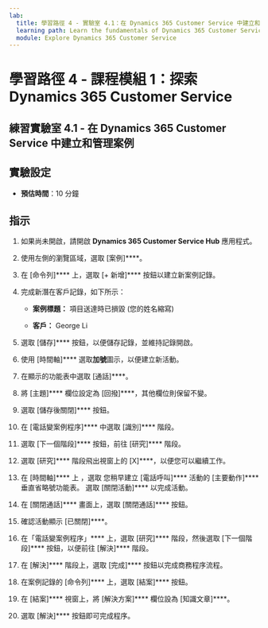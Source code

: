 ```yaml
---
lab:
  title: 學習路徑 4 - 實驗室 4.1：在 Dynamics 365 Customer Service 中建立和管理案例
  learning path: Learn the fundamentals of Dynamics 365 Customer Service
  module: Explore Dynamics 365 Customer Service
---
```


學習路徑 4 - 課程模組 1：探索 Dynamics 365 Customer Service
========================

## 練習實驗室 4.1 - 在 Dynamics 365 Customer Service 中建立和管理案例

## 實驗設定

  - **預估時間**：10 分鐘

## 指示

1. 如果尚未開啟，請開啟 **Dynamics 365 Customer Service Hub** 應用程式。

2. 使用左側的瀏覽區域，選取 [案例]****。

3.  在 [命令列]**** 上，選取 [+ 新增]**** 按鈕以建立新案例記錄。 

4.  完成新潛在客戶記錄，如下所示：

    - **案例標題：** 項目送達時已損毀 (您的姓名縮寫)

    - **客戶：** George Li

5.  選取 [儲存]**** 按鈕，以便儲存記錄，並維持記錄開啟。 

6.  使用 [時間軸]**** 選取**加號**圖示，以便建立新活動。 

7.  在顯示的功能表中選取 [通話]****。

8.  將 [主題]**** 欄位設定為 [回撥]****，其他欄位則保留不變。

9.  選取 [儲存後關閉]**** 按鈕。

10. 在 [電話變案例程序]**** 中選取 [識別]**** 階段。

11. 選取 [下一個階段]**** 按鈕，前往 [研究]**** 階段。

12. 選取 [研究]**** 階段飛出視窗上的 [X]****，以便您可以繼續工作。 

13. 在 [時間軸]**** 上 ，選取 您稍早建立 [電話呼叫]**** 活動的 [主要動作]**** 垂直省略號功能表。 選取 [關閉活動]**** 以完成活動。 

14. 在 [關閉通話]**** 畫面上，選取 [關閉通話]**** 按鈕。 

15. 確認活動顯示 [已關閉]****。 

16. 在「電話變案例程序」**** 上，選取 [研究]**** 階段，然後選取 [下一個階段]**** 按鈕，以便前往 [解決]**** 階段。

17. 在 [解決]**** 階段上，選取 [完成]**** 按鈕以完成商務程序流程。 

18. 在案例記錄的 [命令列]**** 上，選取 [結案]**** 按鈕。 

19. 在 [結案]**** 視窗上，將 [解決方案]**** 欄位設為 [知識文章]****。 

20. 選取 [解決]**** 按鈕即可完成程序。 

